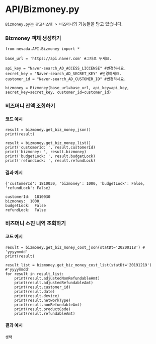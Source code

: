 # API/Bizmoney.py

`Bizmoney.py`는 `광고시스템 > 비즈머니`의 기능들을 담고 있습니다.

### Bizmoney 객체 생성하기
	from nevada.API.Bizmoney import *
	
	base_url = 'https://api.naver.com' #그대로 두세요.
	    
	api_key = "Naver-search_AD_ACCESS_LICCENSE" #변경하세요.
	secret_key = "Naver-search_AD_SECRET_KEY" #변경하세요.
	customer_id = "Naver-search_AD_CUSTOMER_ID" #변경하세요.
	    
	bizmoney = Bizmoney(base_url=base_url, api_key=api_key, secret_key=secret_key, customer_id=customer_id)
    
### 비즈머니 잔액 조회하기
#### 코드 예시
	result = bizmoney.get_biz_money_json()
	print(result)
	
	result = bizmoney.get_biz_money_list()
	print('customerId: ', result.customerId)
	print('bizmoney: ', result.bizmoney)
	print('budgetLock: ', result.budgetLock)
	print('refundLock: ', result.refundLock)
	
#### 결과 예시
	{'customerId': 1810030, 'bizmoney': 1000, 'budgetLock': False, 'refundLock': False}
	
	customerId:  1810030
	bizmoney:  1000
	budgetLock:  False
	refundLock:  False
	
### 비즈머니 소진 내역 조회하기
#### 코드 예시
    result = bizmoney.get_biz_money_cost_json(statDt='20200118') # 'yyyymmdd'
    print(result)

    result_list = bizmoney.get_biz_money_cost_list(statDt='20191219') #'yyyymmdd'
    for result in result_list:
        print(result.adjustedNonRefundableAmt)
        print(result.adjustedRefundableAmt)
        print(result.customer_id)
        print(result.date)
        print(result.device)
        print(result.networkType)
        print(result.nonRefundableAmt)
        print(result.productCode)
        print(result.refundableAmt)
        
#### 결과 예시
	생략